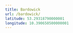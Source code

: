 ```yaml
---
title: Bardowick
url: /bardowick/
latitude: 53.29318790000001
longitude: 10.390650500000001
---
```

